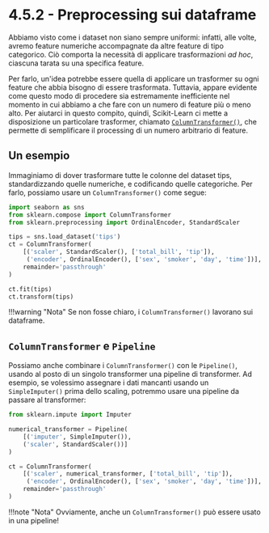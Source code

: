 # 4.5.2 - Preprocessing sui dataframe

Abbiamo visto come i dataset non siano sempre uniformi: infatti, alle volte, avremo feature numeriche accompagnate da altre feature di tipo categorico. Ciò comporta la necessità di applicare trasformazioni *ad hoc*, ciascuna tarata su una specifica feature.

Per farlo, un'idea potrebbe essere quella di applicare un trasformer su ogni feature che abbia bisogno di essere trasformata. Tuttavia, appare evidente come questo modo di procedere sia estremamente inefficiente nel momento in cui abbiamo a che fare con un numero di feature più o meno alto. Per aiutarci in questo compito, quindi, Scikit-Learn ci mette a disposizione un particolare trasformer, chiamato [`ColumnTransformer()`](http://scikit-learn.org/stable/modules/generated/sklearn.compose.ColumnTransformer.html), che permette di semplificare il processing di un numero arbitrario di feature.

## Un esempio

Immaginiamo di dover trasformare tutte le colonne del dataset tips, standardizzando quelle numeriche, e codificando quelle categoriche. Per farlo, possiamo usare un `ColumnTransformer()` come segue:

```py
import seaborn as sns
from sklearn.compose import ColumnTransformer
from sklearn.preprocessing import OrdinalEncoder, StandardScaler

tips = sns.load_dataset('tips')
ct = ColumnTransformer(
    [('scaler', StandardScaler(), ['total_bill', 'tip']),
     ('encoder', OrdinalEncoder(), ['sex', 'smoker', 'day', 'time'])],
    remainder='passthrough'
)

ct.fit(tips)
ct.transform(tips)
```

!!!warning "Nota"
    Se non fosse chiaro, i `ColumnTransformer()` lavorano sui dataframe.

## `ColumnTransformer` e `Pipeline`

Possiamo anche combinare i `ColumnTransformer()` con le `Pipeline()`, usando al posto di un singolo transformer una pipeline di transformer. Ad esempio, se volessimo assegnare i dati mancanti usando un `SimpleImputer()` prima dello scaling, potremmo usare una pipeline da passare al transformer:

```py
from sklearn.impute import Imputer

numerical_transformer = Pipeline(
    [('imputer', SimpleImputer()),
    ('scaler', StandardScaler())]
)

ct = ColumnTransformer(
    [('scaler', numerical_transformer, ['total_bill', 'tip']),
     ('encoder', OrdinalEncoder(), ['sex', 'smoker', 'day', 'time'])],
    remainder='passthrough'
)
```

!!!note "Nota"
    Ovviamente, anche un `ColumnTransformer()` può essere usato in una pipeline!
